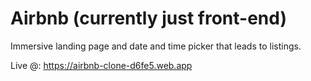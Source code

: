 # Airbnb (currently just front-end)

Immersive landing page and date and time picker that leads to listings.

Live @: https://airbnb-clone-d6fe5.web.app
